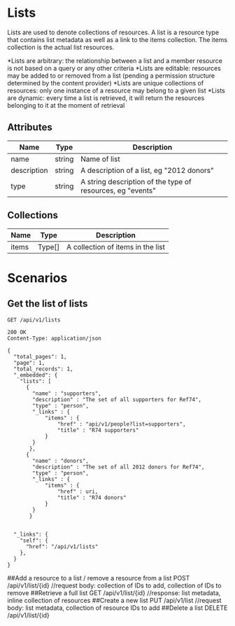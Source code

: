 # Lists 
Lists are used to denote collections of resources. A list is a resource type that contains list metadata as well as a link to the items collection. The items collection is the actual list resources.

*Lists are arbitrary: the relationship between a list and a member resource is not based on a query or any other criteria
*Lists are editable: resources may be added to or removed from a list (pending a permission structure determined by the content provider)
*Lists are unique collections of resources: only one instance of a resource may belong to a given list
*Lists are dynamic: every time a list is retrieved, it will return the resources belonging to it at the moment of retrieval

## Attributes

| Name          | Type      | Description
|---------------|-----------|--------------
|name		|string     |Name of list
|description	|string     |A description of a list, eg "2012 donors"
|type	        |string     |A string description of the type of resources, eg "events"

## Collections
| Name          | Type      | Description
|---------------|-----------|--------------
| items		| Type[]    |A collection of items in the list 

# Scenarios
## Get the list of lists

    GET /api/v1/lists

    200 OK
    Content-Type: application/json

    {
      "total_pages": 1,
      "page": 1,
      "total_records": 1,
      "_embedded": {
        "lists": [
          {
			"name" : "supporters",
			"description" : "The set of all supporters for Ref74",
			"type" : "person",
			"_links" : {
				"items" : {
					"href" : "api/v1/people?list=supporters",
					"title" : "R74 supporters"
				}
			}
		   },
          {
			"name" : "donors",
			"description" : "The set of all 2012 donors for Ref74",
			"type" : "person",
			"_links" : {
				"items" : {
					"href" : uri,
					"title" : "R74 donors"
				}
			}
		   }


      "_links": {
        "self": {
          "href": "/api/v1/lists"
        },
      }
    }
##Add a resource to a list / remove a resource from a list
	POST /api/v1/list/{id}
	//request body: collection of IDs to add, collection of IDs to remove
##Retrieve a full list
	GET /api/v1/list/{id}
	//response: list metadata, inline collection of resources
##Create a new list
	PUT /api/v1/list
	//request body: list metadata, collection of resource IDs to add
##Delete a list
	DELETE /api/v1/list/{id}
